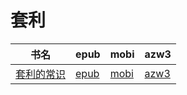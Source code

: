 # 套利

| 书名 | epub | mobi | azw3 |
| --- | --- | --- | --- |
| [套利的常识](None) | [epub](None) | [mobi](None) | [azw3](None) |
